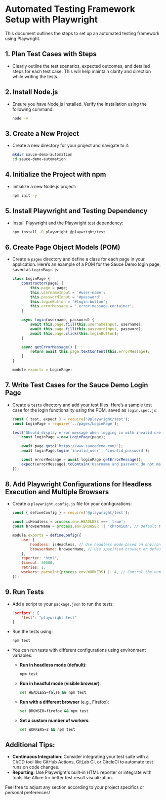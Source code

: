 # Automated Testing Framework Setup with Playwright

This document outlines the steps to set up an automated testing framework using Playwright.

## 1. **Plan Test Cases with Steps**
- Clearly outline the test scenarios, expected outcomes, and detailed steps for each test case. This will help maintain clarity and direction while writing the tests.

## 2. **Install Node.js**
- Ensure you have Node.js installed. Verify the installation using the following command:
  ```bash
  node -v
  ```

## 3. **Create a New Project**
- Create a new directory for your project and navigate to it:
  ```bash
  mkdir sauce-demo-automation
  cd sauce-demo-automation
  ```

## 4. **Initialize the Project with npm**
- Initialize a new Node.js project:
  ```bash
  npm init -y
  ```

## 5. **Install Playwright and Testing Dependency**
- Install Playwright and the Playwright test dependency:
  ```bash
  npm install -D playwright @playwright/test
  ```

## 6. **Create Page Object Models (POM)**
- Create a `pages` directory and define a class for each page in your application. Here’s an example of a POM for the Sauce Demo login page, saved as `LoginPage.js`:

  ```javascript
  class LoginPage {
      constructor(page) {
          this.page = page;
          this.usernameInput = '#user-name';
          this.passwordInput = '#password';
          this.loginButton = '#login-button';
          this.errorMessage = '.error-message-container';
      }

      async login(username, password) {
          await this.page.fill(this.usernameInput, username);
          await this.page.fill(this.passwordInput, password);
          await this.page.click(this.loginButton);
      }

      async getErrorMessage() {
          return await this.page.textContent(this.errorMessage);
      }
  }

  module.exports = LoginPage;
  ```

## 7. **Write Test Cases for the Sauce Demo Login Page**
- Create a `tests` directory and add your test files. Here’s a sample test case for the login functionality using the POM, saved as `login.spec.js`:

  ```javascript
  const { test, expect } = require('@playwright/test');
  const LoginPage = require('../pages/LoginPage');

  test('Should display error message when logging in with invalid credentials', async ({ page }) => {
      const loginPage = new LoginPage(page);

      await page.goto('https://www.saucedemo.com/');
      await loginPage.login('invalid_user', 'invalid_password');

      const errorMessage = await loginPage.getErrorMessage();
      expect(errorMessage).toContain('Username and password do not match any user in this service');
  });
  ```

## 8. **Add Playwright Configurations for Headless Execution and Multiple Browsers**
- Create a `playwright.config.js` file for your configurations:
  ```javascript
  const { defineConfig } = require('@playwright/test');

  const isHeadless = process.env.HEADLESS === 'true';
  const browserName = process.env.BROWSER || 'chromium'; // Default to chromium if not specified

  module.exports = defineConfig({
      use: {
          headless: isHeadless, // Use headless mode based on environment variable
          browserName: browserName, // Use specified browser or default to chromium
      },
      reporter: 'html',
      timeout: 30000,
      retries: 1,
      workers: parseInt(process.env.WORKERS) || 4, // Control the number of parallel tests
  });
  ```

## 9. **Run Tests**
- Add a script to your `package.json` to run the tests:
  ```json
  "scripts": {
      "test": "playwright test"
  }
  ```
- Run the tests using:
  ```bash
  npm test
  ```

- You can run tests with different configurations using environment variables:
  - **Run in headless mode (default)**:
      ```bash
      npm test
      ```
  - **Run in headful mode (visible browser)**:
      ```bash
      set HEADLESS=false && npm test
      ```
  - **Run with a different browser** (e.g., Firefox):
      ```bash
      set BROWSER=firefox && npm test
      ```
  - **Set a custom number of workers**:
      ```bash
      set WORKERS=2 && npm test
      ```

## Additional Tips:
- **Continuous Integration**: Consider integrating your test suite with a CI/CD tool like GitHub Actions, GitLab CI, or CircleCI to automate test runs on code changes.
- **Reporting**: Use Playwright's built-in HTML reporter or integrate with tools like Allure for better test result visualization.

Feel free to adjust any section according to your project specifics or personal preferences!